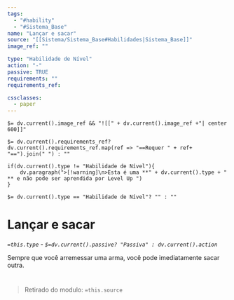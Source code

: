 ```yaml
---
tags:
  - "#hability"
  - "#Sistema_Base"
name: "Lançar e sacar"
source: "[[Sistema/Sistema_Base#Habilidades|Sistema_Base]]"
image_ref: ""

type: "Habilidade de Nível"
action: "-"
passive: TRUE
requirements: ""
requirements_ref:  

cssclasses:
  - paper
---
```

`$= dv.current().image_ref && "![[" + dv.current().image_ref +"| center 600]]"`


`$= dv.current().requirements_ref? dv.current().requirements_ref.map(ref => "==Requer " + ref+ "==").join(" ") : ""`

```dataviewjs
if(dv.current().type != "Habilidade de Nível"){
	dv.paragraph(">[!warning]\n>Esta é uma **" + dv.current().type + " ** e não pode ser aprendida por Level Up ")
}
```


`$= dv.current().type == "Habilidade de Nível"? "" : ""`
# Lançar e sacar
*`=this.type` - `$=dv.current().passive? "Passiva" : dv.current().action`*

Sempre que você arremessar uma arma, você pode imediatamente sacar outra.


#
> Retirado do modulo: `=this.source`